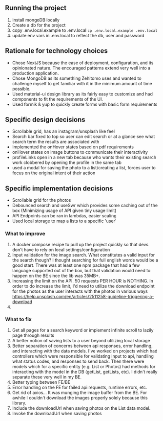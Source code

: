 ## Running the project

1. Install mongoDB locally
2. Create a db for the project
3. copy .env.local.example to .env.local `cp .env.local.example .env.local`
4. update env vars in .env.local to reflect the db, user and password

## Rationale for technology choices

- Chose NextJS because the ease of deployment, configuration, and its opinionated nature. The encouraged patterns extend very well into a production application.
- Chose MongoDB as its something Zehitomo uses and wanted to challenge myself to get familiar with it in the minimum amount of time possible.
- Used material-ui design library as its fairly easy to customize and had components to fit the requirements of the UI.
- Used formik & yup to quickly create forms with basic form requirements

## Specific design decisions

- Scrollable grid, has an instagram/unsplash like feel
- Search bar fixed to top so user can edit search or at a glance see what search term the results are associated with
- Implemented the onHover states based on pdf requirements
- onHover states on image buttons to communicate their interactivity
- profileLinks open in a new tab because who wants their existing search work clobbered by opening the profile in the same tab
- used a modal for saving the photo to a list/creating a list, forces user to focus on the original intent of their action

## Specific implementation decisions

- Scrollable grid for the photos
- Debounced search and useSwr which provides some caching out of the box (Minimizing usage of API given tiny usage limit)
- API Endpoints can be ran in lambdas, easier scaling
- Used local storage to map a lists to a specific 'user'

### What to improve

1. A docker compose recipe to pull up the project quickly so that devs don't have to rely on local settings/configuration
2. Input validation for the image search. What constitutes a valid input for the search though? I thought searching for full english words would be a good start. There was at least one npm package that had a few language supported out of the box, but that validation would need to happen on the BE since the lib was 35MB+.
3. Increasing the limit on the API. 50 requests PER HOUR is NOTHING. In order to do increase the limit, I'd need to utilize the download endpoint for the photos as the user interacts with the photos in various ways https://help.unsplash.com/en/articles/2511258-guideline-triggering-a-download
4.

### What to fix

1. Get all pages for a search keyword or implement infinite scroll to lazily page through results
2. A better notion of saving lists to a user beyond utilizing local storage
3. Better separation of concerns between api responses, error handling, and interacting with the data models. I've worked on projects which had controllers which were responsible for validating input to api, handling what status codes, and responses to send back. Then there were models which for a specific entity (e.g. List or Photos) had methods for interacting with the model in the DB (getList, getLists, etc). I didn't really separate these very well in my BE.
4. Better typing between FE/BE
5. Error handling on the FE for failed api requests, runtime errors, etc.
6. Get rid of axios... It was munging the image buffer from the BE. For awhile I couldn't download the images properly solely because this library.
7. Include the downloadUrl when saving photos on the List data model.
8. Invoke the downloadUrl when saving photos
